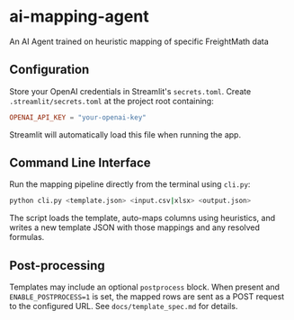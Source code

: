 # ai-mapping-agent
An AI Agent trained on heuristic mapping of specific FreightMath data

## Configuration

Store your OpenAI credentials in Streamlit's `secrets.toml`.
Create `.streamlit/secrets.toml` at the project root containing:

```toml
OPENAI_API_KEY = "your-openai-key"
```

Streamlit will automatically load this file when running the app.

## Command Line Interface

Run the mapping pipeline directly from the terminal using `cli.py`:

```bash
python cli.py <template.json> <input.csv|xlsx> <output.json>
```

The script loads the template, auto-maps columns using heuristics, and writes a
new template JSON with those mappings and any resolved formulas.

## Post-processing

Templates may include an optional `postprocess` block. When present and
`ENABLE_POSTPROCESS=1` is set, the mapped rows are sent as a POST request to the
configured URL. See `docs/template_spec.md` for details.
